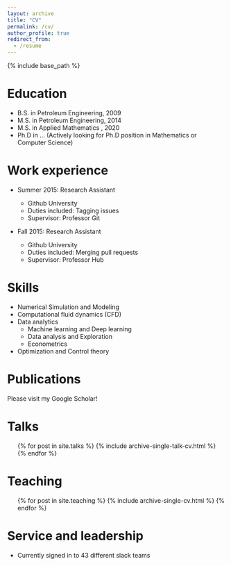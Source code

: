 ```yaml
---
layout: archive
title: "CV"
permalink: /cv/
author_profile: true
redirect_from:
  - /resume
---
```


{% include base_path %}

Education
======
* B.S. in Petroleum Engineering, 2009
* M.S. in Petroleum Engineering, 2014
* M.S. in Applied Mathematics , 2020
* Ph.D in ... (Actively looking for Ph.D position in Mathematics or Computer Science)

Work experience
======
* Summer 2015: Research Assistant
  * Github University
  * Duties included: Tagging issues
  * Supervisor: Professor Git

* Fall 2015: Research Assistant
  * Github University
  * Duties included: Merging pull requests
  * Supervisor: Professor Hub
  
Skills
======
* Numerical Simulation and Modeling 
* Computational fluid dynamics (CFD)
* Data analytics
  * Machine learning and Deep learning 
  * Data analysis and Exploration
  * Econometrics
* Optimization and Control theory 

Publications
======

Please visit my Google Scholar!


  
Talks
======
  <ul>{% for post in site.talks %}
    {% include archive-single-talk-cv.html %}
  {% endfor %}</ul>
  
Teaching
======
  <ul>{% for post in site.teaching %}
    {% include archive-single-cv.html %}
  {% endfor %}</ul>
  
Service and leadership
======
* Currently signed in to 43 different slack teams
